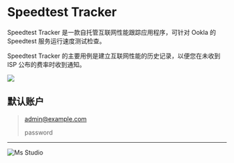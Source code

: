 # Speedtest Tracker

Speedtest Tracker 是一款自托管互联网性能跟踪应用程序，可针对 Ookla 的 Speedtest 服务运行速度测试检查。

Speedtest Tracker 的主要用例是建立互联网性能的历史记录，以便您在未收到 ISP 公布的费率时收到通知。

![](https://img.shields.io/badge/%E6%96%B0%E7%96%86%E8%90%8C%E6%A3%AE%E8%BD%AF%E4%BB%B6%E5%BC%80%E5%8F%91%E5%B7%A5%E4%BD%9C%E5%AE%A4-%E6%8F%90%E4%BE%9B%E6%8A%80%E6%9C%AF%E6%94%AF%E6%8C%81-blue)

## 默认账户

> admin@example.com
>
> password

---

![Ms Studio](https://file.lifebus.top/imgs/ms_blank_001.png)
